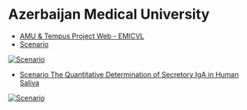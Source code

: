 Azerbaijan Medical University 
==

* [AMU & Tempus Project Web - EMICVL](https://sites.google.com/site/engemicvl/home)
* [Scenario](https://youtu.be/yIoH5S3m-IY)

[![Scenario](http://img.youtube.com/vi/VEdFXI6a9dk/0.jpg)](https://youtu.be/yIoH5S3m-IY)

 * [Scenario The Quantitative Determination of Secretory IgA in Human Saliva](https://youtu.be/YJpdz0lOyWk)
 
[![Scenario](https://lh3.googleusercontent.com/-L6rx6Kj54iU/V0V4fI7gI3I/AAAAAAAAAGw/HIWPdEKD4EQvWO0z32IS1bz_0SPa4zByACKgB/s200/Removes%2Bthe%2Bcontenets.jpg)](https://youtu.be/YJpdz0lOyWk)
